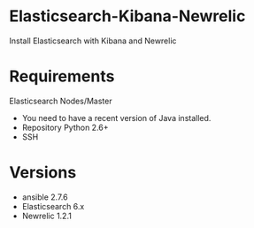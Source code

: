 # Elasticsearch-Kibana-Newrelic
Install Elasticsearch with Kibana and Newrelic

# Requirements
Elasticsearch Nodes/Master
 * You need to have a recent version of Java installed.
 * Repository Python 2.6+
 * SSH

# Versions
 * ansible 2.7.6
 * Elasticsearch 6.x
 * Newrelic 1.2.1
